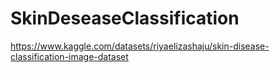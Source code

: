 # SkinDeseaseClassification
https://www.kaggle.com/datasets/riyaelizashaju/skin-disease-classification-image-dataset
